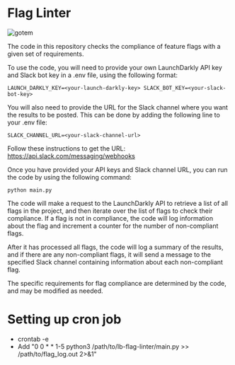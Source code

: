 # Flag Linter

![gotem]([https://github.com/Labelbox/feature-flag-linter/blob/main/screenshot.png?raw=true)

The code in this repository checks the compliance of feature flags with a given set of requirements.

To use the code, you will need to provide your own LaunchDarkly API key and Slack bot key in a .env file, using the following format:
```
LAUNCH_DARKLY_KEY=<your-launch-darkly-key> SLACK_BOT_KEY=<your-slack-bot-key>
```

You will also need to provide the URL for the Slack channel where you want the results to be posted. This can be done by adding the following line to your .env file:
```
SLACK_CHANNEL_URL=<your-slack-channel-url>
```

Follow these instructions to get the URL: https://api.slack.com/messaging/webhooks

Once you have provided your API keys and Slack channel URL, you can run the code by using the following command:

```
python main.py
```

The code will make a request to the LaunchDarkly API to retrieve a list of all flags in the project, and then iterate over the list of flags to check their compliance. If a flag is not in compliance, the code will log information about the flag and increment a counter for the number of non-compliant flags.

After it has processed all flags, the code will log a summary of the results, and if there are any non-compliant flags, it will send a message to the specified Slack channel containing information about each non-compliant flag.

The specific requirements for flag compliance are determined by the code, and may be modified as needed.

# Setting up cron job
- crontab -e
- Add "0 0 * * 1-5 python3 /path/to/lb-flag-linter/main.py >> /path/to/flag_log.out 2>&1"
